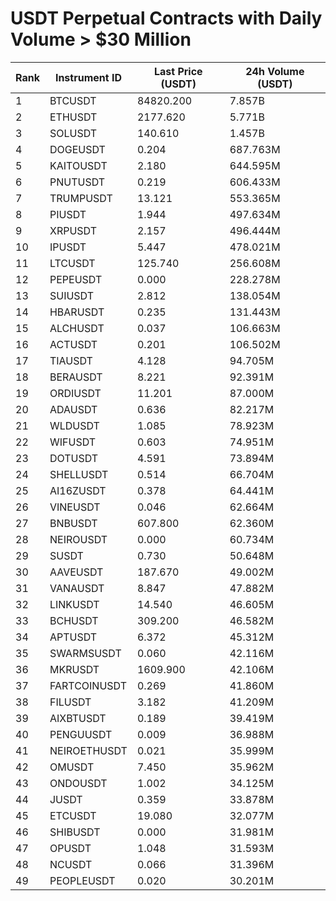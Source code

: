 # USDT Perpetual Contracts with Daily Volume > $30 Million

| Rank | Instrument ID | Last Price (USDT) | 24h Volume (USDT) |
|------|---------------|-------------------|-------------------|
| 1 | BTCUSDT | 84820.200 | 7.857B |
| 2 | ETHUSDT | 2177.620 | 5.771B |
| 3 | SOLUSDT | 140.610 | 1.457B |
| 4 | DOGEUSDT | 0.204 | 687.763M |
| 5 | KAITOUSDT | 2.180 | 644.595M |
| 6 | PNUTUSDT | 0.219 | 606.433M |
| 7 | TRUMPUSDT | 13.121 | 553.365M |
| 8 | PIUSDT | 1.944 | 497.634M |
| 9 | XRPUSDT | 2.157 | 496.444M |
| 10 | IPUSDT | 5.447 | 478.021M |
| 11 | LTCUSDT | 125.740 | 256.608M |
| 12 | PEPEUSDT | 0.000 | 228.278M |
| 13 | SUIUSDT | 2.812 | 138.054M |
| 14 | HBARUSDT | 0.235 | 131.443M |
| 15 | ALCHUSDT | 0.037 | 106.663M |
| 16 | ACTUSDT | 0.201 | 106.502M |
| 17 | TIAUSDT | 4.128 | 94.705M |
| 18 | BERAUSDT | 8.221 | 92.391M |
| 19 | ORDIUSDT | 11.201 | 87.000M |
| 20 | ADAUSDT | 0.636 | 82.217M |
| 21 | WLDUSDT | 1.085 | 78.923M |
| 22 | WIFUSDT | 0.603 | 74.951M |
| 23 | DOTUSDT | 4.591 | 73.894M |
| 24 | SHELLUSDT | 0.514 | 66.704M |
| 25 | AI16ZUSDT | 0.378 | 64.441M |
| 26 | VINEUSDT | 0.046 | 62.664M |
| 27 | BNBUSDT | 607.800 | 62.360M |
| 28 | NEIROUSDT | 0.000 | 60.734M |
| 29 | SUSDT | 0.730 | 50.648M |
| 30 | AAVEUSDT | 187.670 | 49.002M |
| 31 | VANAUSDT | 8.847 | 47.882M |
| 32 | LINKUSDT | 14.540 | 46.605M |
| 33 | BCHUSDT | 309.200 | 46.582M |
| 34 | APTUSDT | 6.372 | 45.312M |
| 35 | SWARMSUSDT | 0.060 | 42.116M |
| 36 | MKRUSDT | 1609.900 | 42.106M |
| 37 | FARTCOINUSDT | 0.269 | 41.860M |
| 38 | FILUSDT | 3.182 | 41.209M |
| 39 | AIXBTUSDT | 0.189 | 39.419M |
| 40 | PENGUUSDT | 0.009 | 36.988M |
| 41 | NEIROETHUSDT | 0.021 | 35.999M |
| 42 | OMUSDT | 7.450 | 35.962M |
| 43 | ONDOUSDT | 1.002 | 34.125M |
| 44 | JUSDT | 0.359 | 33.878M |
| 45 | ETCUSDT | 19.080 | 32.077M |
| 46 | SHIBUSDT | 0.000 | 31.981M |
| 47 | OPUSDT | 1.048 | 31.593M |
| 48 | NCUSDT | 0.066 | 31.396M |
| 49 | PEOPLEUSDT | 0.020 | 30.201M |
